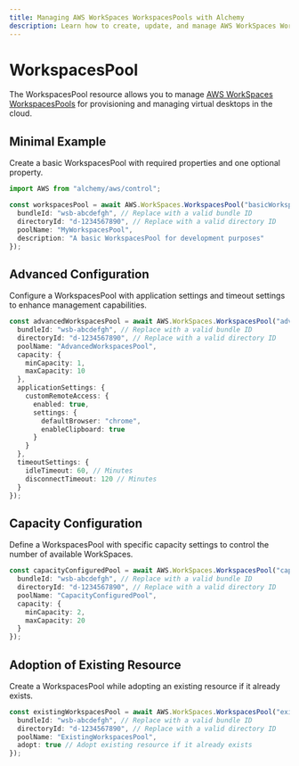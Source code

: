 ```yaml
---
title: Managing AWS WorkSpaces WorkspacesPools with Alchemy
description: Learn how to create, update, and manage AWS WorkSpaces WorkspacesPools using Alchemy Cloud Control.
---
```


# WorkspacesPool

The WorkspacesPool resource allows you to manage [AWS WorkSpaces WorkspacesPools](https://docs.aws.amazon.com/workspaces/latest/userguide/) for provisioning and managing virtual desktops in the cloud.

## Minimal Example

Create a basic WorkspacesPool with required properties and one optional property.

```ts
import AWS from "alchemy/aws/control";

const workspacesPool = await AWS.WorkSpaces.WorkspacesPool("basicWorkspacesPool", {
  bundleId: "wsb-abcdefgh", // Replace with a valid bundle ID
  directoryId: "d-1234567890", // Replace with a valid directory ID
  poolName: "MyWorkspacesPool",
  description: "A basic WorkspacesPool for development purposes"
});
```

## Advanced Configuration

Configure a WorkspacesPool with application settings and timeout settings to enhance management capabilities.

```ts
const advancedWorkspacesPool = await AWS.WorkSpaces.WorkspacesPool("advancedWorkspacesPool", {
  bundleId: "wsb-abcdefgh", // Replace with a valid bundle ID
  directoryId: "d-1234567890", // Replace with a valid directory ID
  poolName: "AdvancedWorkspacesPool",
  capacity: {
    minCapacity: 1,
    maxCapacity: 10
  },
  applicationSettings: {
    customRemoteAccess: {
      enabled: true,
      settings: {
        defaultBrowser: "chrome",
        enableClipboard: true
      }
    }
  },
  timeoutSettings: {
    idleTimeout: 60, // Minutes
    disconnectTimeout: 120 // Minutes
  }
});
```

## Capacity Configuration

Define a WorkspacesPool with specific capacity settings to control the number of available WorkSpaces.

```ts
const capacityConfiguredPool = await AWS.WorkSpaces.WorkspacesPool("capacityConfiguredPool", {
  bundleId: "wsb-abcdefgh", // Replace with a valid bundle ID
  directoryId: "d-1234567890", // Replace with a valid directory ID
  poolName: "CapacityConfiguredPool",
  capacity: {
    minCapacity: 2,
    maxCapacity: 20
  }
});
```

## Adoption of Existing Resource

Create a WorkspacesPool while adopting an existing resource if it already exists.

```ts
const existingWorkspacesPool = await AWS.WorkSpaces.WorkspacesPool("existingWorkspacesPool", {
  bundleId: "wsb-abcdefgh", // Replace with a valid bundle ID
  directoryId: "d-1234567890", // Replace with a valid directory ID
  poolName: "ExistingWorkspacesPool",
  adopt: true // Adopt existing resource if it already exists
});
```